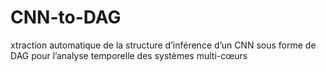 # CNN-to-DAG
xtraction automatique de la structure d’inférence d’un CNN sous forme de DAG pour l’analyse temporelle des systèmes multi-cœurs
